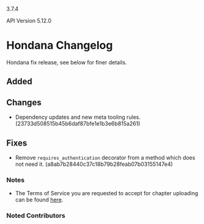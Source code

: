 3.7.4

API Version 5.12.0

# Hondana Changelog
Hondana fix release, see below for finer details.

## Added

## Changes
- Dependency updates and new meta tooling rules. (23733d508515b45b6daf87bfe1e1b3e6b815a261)

## Fixes
- Remove `requires_authentication` decorator from a method which does not need it. (a8ab7b28440c37c18b79b28feab07b03155147e4)

### Notes
- The Terms of Service you are requested to accept for chapter uploading can be found [here](https://mangadex.org/compliance).

### Noted Contributors
